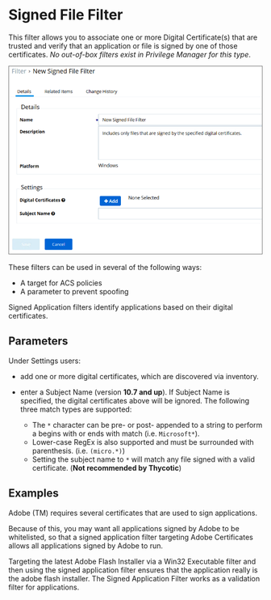 [title]: # (Signed File Filter)
[tags]: # (filter types)
[priority]: # (2)
# Signed File Filter

This filter allows you to associate one or more Digital Certificate(s) that are trusted and verify that an application or file is signed by one of those certificates. *No out-of-box filters exist in Privilege Manager for this type*.

  ![Signed File Filter Settings](images/signed-file-filter.png)

These filters can be used in several of the following ways:

* A target for ACS policies
* A parameter to prevent spoofing

Signed Application filters identify applications based on their digital certificates.

## Parameters

Under Settings users: 

* add one or more digital certificates, which are discovered via inventory.
* enter a Subject Name (version __10.7 and up__). If Subject Name is specified, the digital certificates above will be ignored. The following three match types are supported:

  * The `*` character can be pre- or post- appended to a string to perform a begins with or ends with match (i.e. `Microsoft*`).
  * Lower-case RegEx is also supported and must be surrounded with parenthesis. (i.e. `(micro.*)`)
  * Setting the subject name to `*` will match any file signed with a valid certificate. (__Not recommended by Thycotic__)

## Examples

Adobe (TM) requires several certificates that are used to sign applications.

Because of this, you may want all applications signed by Adobe to be whitelisted, so that a signed application filter targeting Adobe Certificates allows all applications signed by Adobe to run.

Targeting the latest Adobe Flash Installer via a Win32 Executable filter and then using the signed application filter ensures that the application really is the adobe flash installer. The Signed Application Filter works as a validation filter for applications.
